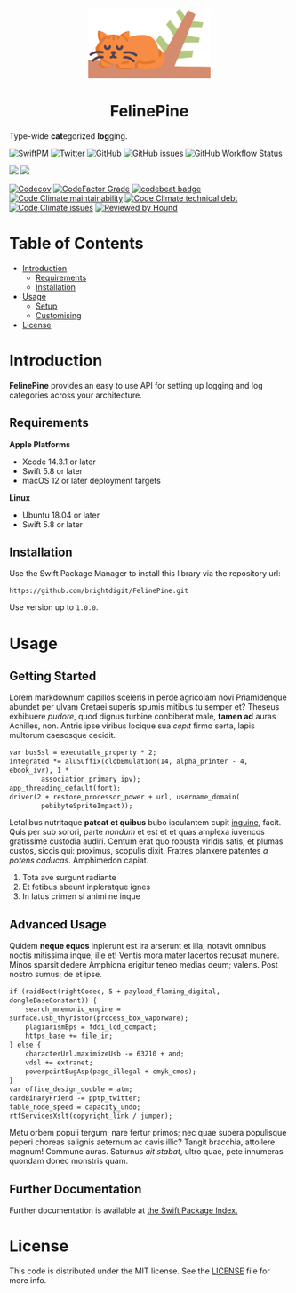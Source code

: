 <p align="center">
    <img alt="FelinePine" title="FelinePine" src="logo.svg" height="125">
</p>
<h1 align="center">FelinePine</h1>

Type-wide **cat**egorized **log**ging.

[![SwiftPM](https://img.shields.io/badge/SPM-Linux%20%7C%20iOS%20%7C%20macOS%20%7C%20watchOS%20%7C%20tvOS-success?logo=swift)](https://swift.org)
[![Twitter](https://img.shields.io/badge/twitter-@brightdigit-blue.svg?style=flat)](http://twitter.com/brightdigit)
![GitHub](https://img.shields.io/github/license/brightdigit/FelinePine)
![GitHub issues](https://img.shields.io/github/issues/brightdigit/FelinePine)
![GitHub Workflow Status](https://img.shields.io/github/actions/workflow/status/brightdigit/FelinePine/FelinePine.yml?label=actions&logo=github&?branch=main)

[![](https://img.shields.io/endpoint?url=https%3A%2F%2Fswiftpackageindex.com%2Fapi%2Fpackages%2Fbrightdigit%2FFelinePine%2Fbadge%3Ftype%3Dswift-versions)](https://swiftpackageindex.com/brightdigit/FelinePine)
[![](https://img.shields.io/endpoint?url=https%3A%2F%2Fswiftpackageindex.com%2Fapi%2Fpackages%2Fbrightdigit%2FFelinePine%2Fbadge%3Ftype%3Dplatforms)](https://swiftpackageindex.com/brightdigit/FelinePine)


[![Codecov](https://img.shields.io/codecov/c/github/brightdigit/FelinePine)](https://codecov.io/gh/brightdigit/FelinePine)
[![CodeFactor Grade](https://img.shields.io/codefactor/grade/github/brightdigit/FelinePine)](https://www.codefactor.io/repository/github/brightdigit/FelinePine)
[![codebeat badge](https://codebeat.co/badges/6e03bfba-8c8c-4865-9ea2-4df9a2b94bf4)](https://codebeat.co/projects/github-com-brightdigit-felinepine-main)
[![Code Climate maintainability](https://img.shields.io/codeclimate/maintainability/brightdigit/FelinePine)](https://codeclimate.com/github/brightdigit/FelinePine)
[![Code Climate technical debt](https://img.shields.io/codeclimate/tech-debt/brightdigit/FelinePine?label=debt)](https://codeclimate.com/github/brightdigit/FelinePine)
[![Code Climate issues](https://img.shields.io/codeclimate/issues/brightdigit/FelinePine)](https://codeclimate.com/github/brightdigit/FelinePine)
[![Reviewed by Hound](https://img.shields.io/badge/Reviewed_by-Hound-8E64B0.svg)](https://houndci.com)

# Table of Contents

* [Introduction](#introduction)
   * [Requirements](#requirements)
   * [Installation](#installation)
* [Usage](#usage)
   * [Setup](#further-documentation)
   * [Customising](#further-documentation)
* [License](#license)

# Introduction

**FelinePine** provides an easy to use API for setting up logging and log categories across your architecture.

## Requirements 

**Apple Platforms**

- Xcode 14.3.1 or later
- Swift 5.8 or later
- macOS 12 or later deployment targets

**Linux**

- Ubuntu 18.04 or later
- Swift 5.8 or later

## Installation

Use the Swift Package Manager to install this library via the repository url:

```
https://github.com/brightdigit/FelinePine.git
```

Use version up to `1.0.0`.

# Usage

## Getting Started

Lorem markdownum capillos sceleris in perde agricolam novi Priamidenque abundet
per ulvam Cretaei superis spumis mitibus tu semper et? Theseus exhibuere
*pudore*, quod dignus turbine conbiberat male, **tamen ad** auras Achilles, non.
Antris ipse viribus locique sua *cepit* firmo serta, lapis multorum caesosque
cecidit.

```
var busSsl = executable_property * 2;
integrated *= aluSuffix(clobEmulation(14, alpha_printer - 4, ebook_ivr), 1 *
        association_primary_ipv);
app_threading_default(font);
driver(2 + restore_processor_power + url, username_domain(
        pebibyteSpriteImpact));
```

Letalibus nutritaque **pateat et quibus** bubo iaculantem cupit
[inguine](http://www.inde-multa.io/), facit. Quis per sub sorori, parte *nondum*
et est et et quas amplexa iuvencos gratissime custodia audiri. Centum erat quo
robusta viridis satis; et plumas custos, siccis qui: proximus, scopulis dixit.
Fratres planxere patentes *a potens caducas*. Amphimedon capiat.

1. Tota ave surgunt radiante
2. Et fetibus abeunt inpleratque ignes
3. In latus crimen si animi ne inque

## Advanced Usage

Quidem **neque equos** inplerunt est ira arserunt et illa;
notavit omnibus noctis mitissima inque, ille et! Ventis mora mater lacertos
recusat munere. Minos sparsit dedere Amphiona erigitur teneo medias deum;
valens. Post nostro sumus; de et ipse.

```
if (raidBoot(rightCodec, 5 + payload_flaming_digital, dongleBaseConstant)) {
    search_mnemonic_engine = surface.usb_thyristor(process_box_vaporware);
    plagiarismBps = fddi_lcd_compact;
    https_base += file_in;
} else {
    characterUrl.maximizeUsb -= 63210 + and;
    vdsl += extranet;
    powerpointBugAsp(page_illegal + cmyk_cmos);
}
var office_design_double = atm;
cardBinaryFriend -= pptp_twitter;
table_node_speed = capacity_undo;
rtfServicesXslt(copyright_link / jumper);
```

Metu orbem populi tergum; nare fertur primos; nec quae supera populisque peperi
choreas salignis aeternum ac cavis illic? Tangit bracchia, attollere magnum!
Commune auras. Saturnus *ait stabat*, ultro quae, pete innumeras quondam donec
monstris quam.

## Further Documentation

Further documentation is available at [the Swift Package Index.](https://swiftpackageindex.com/brightdigit/FelinePine/1.0.0/documentation/FelinePine)

# License 

This code is distributed under the MIT license. See the [LICENSE](https://github.com/brightdigit/FelinePine/LICENSE) file for more info.
